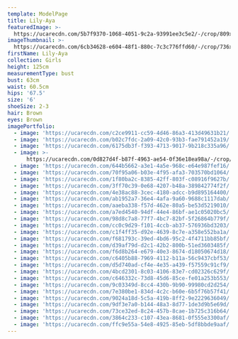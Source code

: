 ```yaml
---
template: ModelPage
title: Lily-Aya
featuredImage: >-
  https://ucarecdn.com/5b7f9370-1068-4051-9c2a-93991ee3c5e2/-/crop/809x357/0,0/-/preview/
imageThumbnail: >-
  https://ucarecdn.com/6cb34628-e604-48f1-880c-7c3c776ffd60/-/crop/736x940/491,191/-/preview/
firstName: Lily-Aya
collection: Girls
height: 125cm
measurementType: bust
bust: 63cm
waist: 60.5cm
hips: '67.5'
size: '6'
shoeSize: 2-3
hair: Brown
eyes: Brown
imagePortfolio:
  - image: 'https://ucarecdn.com/c2ce9911-cc59-4d46-86a3-413d49631b21/'
  - image: 'https://ucarecdn.com/b02c7fdc-2a09-42c0-93b3-fae791452a19/'
  - image: 'https://ucarecdn.com/6175db3f-f393-4713-9017-9b218c335a96/'
  - image: >-
      https://ucarecdn.com/0d827d4f-b87f-4963-ae54-0f36e18ea98a/-/crop/480x375/960,0/-/preview/
  - image: 'https://ucarecdn.com/644b5662-a3e1-4a5e-968c-e64e987fef16/'
  - image: 'https://ucarecdn.com/70f95a06-b03e-4f95-afa3-703570bd1064/'
  - image: 'https://ucarecdn.com/1f80ba2c-8385-42ff-803f-c08916f9627b/'
  - image: 'https://ucarecdn.com/3ff70c39-0e68-4207-b48a-389842774f2f/'
  - image: 'https://ucarecdn.com/4e38ac88-3cec-4180-adcc-b9d895164400/'
  - image: 'https://ucarecdn.com/ab1952a7-36e4-4afa-9a60-9688c1117dab/'
  - image: 'https://ucarecdn.com/aaeba338-f57d-462e-80a5-be53d5219010/'
  - image: 'https://ucarecdn.com/a7ed4540-94df-44e4-86bf-ae1c05020bc5/'
  - image: 'https://ucarecdn.com/98d8c7a8-77f7-4bc7-82bf-5f26864b779f/'
  - image: 'https://ucarecdn.com/cc0c9d29-f101-4ccb-ab37-576936bd3203/'
  - image: 'https://ucarecdn.com/c1f4ff35-d92e-4639-8c7e-a358e552ba1a/'
  - image: 'https://ucarecdn.com/f681793c-39ed-4bd6-95c2-4f4711bb85bf/'
  - image: 'https://ucarecdn.com/d39af79d-d2c1-42b2-800b-51ed3603485f/'
  - image: 'https://ucarecdn.com/f6d8b264-e679-40e3-8674-d18050674d18/'
  - image: 'https://ucarecdn.com/c6405b88-7969-4112-b11a-56c9437cbf53/'
  - image: 'https://ucarecdn.com/d5d740ad-cf4e-4e35-a439-f57559c91cf9/'
  - image: 'https://ucarecdn.com/4bcd2301-8c03-4106-83e7-cd02326c629f/'
  - image: 'https://ucarecdn.com/c646332c-73d8-45d6-85ce-fe01a253b553/'
  - image: 'https://ucarecdn.com/9c03349d-8cc4-430b-9b90-99980cd2d254/'
  - image: 'https://ucarecdn.com/7e380be1-834d-4c2c-b60e-6b5f76b57f41/'
  - image: 'https://ucarecdn.com/9024a18d-5c5a-419b-8ff2-9e2229636049/'
  - image: 'https://ucarecdn.com/9df3e7a0-b144-48a3-8d77-1de3d9b5e69d/'
  - image: 'https://ucarecdn.com/73ce32ed-8c24-457b-8cae-1b725c316b64/'
  - image: 'https://ucarecdn.com/3864c233-c107-43ea-8681-0f555e3300af/'
  - image: 'https://ucarecdn.com/ffc9e55a-54e8-4925-85eb-5df8bbde9aaf/'
---
```


